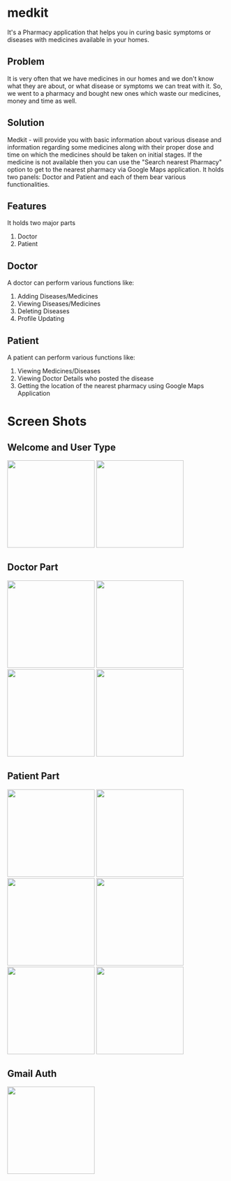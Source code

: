 # medkit

It's a Pharmacy application that helps you in curing basic symptoms or diseases with medicines available in your homes.

## Problem
It is very often that we have medicines in our homes and we don't know what they are about, or what disease or symptoms we can treat with it. So, we went to a pharmacy and bought new ones which waste our medicines, money and time as well.

## Solution
Medkit - will provide you with basic information about various disease and information regarding some medicines along with their proper dose and time on which the medicines should be taken on initial stages. If the medicine is not available then you can use the "Search nearest Pharmacy" option to get to the nearest pharmacy via Google Maps application. It holds two panels: Doctor and Patient and each of them bear various functionalities.

## Features
It holds two major parts
1. Doctor
2. Patient

## Doctor
A doctor can perform various functions like:
1. Adding Diseases/Medicines
2. Viewing Diseases/Medicines
3. Deleting Diseases
4. Profile Updating

## Patient
A patient can perform various functions like:
1. Viewing Medicines/Diseases
2. Viewing Doctor Details who posted the disease
3. Getting the location of the nearest pharmacy using Google Maps Application

# Screen Shots

## Welcome and User Type
<img src="images/welcome.jpg" width = 200> <img src="images/user.jpg" width = 200>

## Doctor Part
<img src="images/doctoLogin.jpg" width = 200> <img src="images/doctorpanel.jpg" width = 200> <img src="images/doctorEdit.jpg" width = 200> <img src="images/doctorProfile.jpg" width = 200>

## Patient Part
<img src="images/patientLogin.jpg" width = 200> <img src="images/patientPanel.jpg" width = 200> <img src="images/medDetails.jpg" width = 200> <img src="images/doctorDetails.jpg" width = 200> <img src="images/mapView.jpg" width = 200> <img src="images/patientProfile.jpg" width = 200>

## Gmail Auth
<img src="images/gmailAPI.jpg" width = 200>
